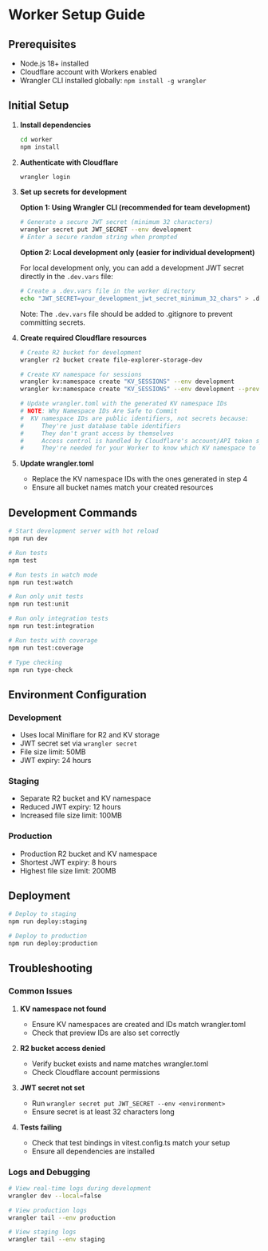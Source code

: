 # Worker Setup Guide

## Prerequisites

- Node.js 18+ installed
- Cloudflare account with Workers enabled
- Wrangler CLI installed globally: `npm install -g wrangler`

## Initial Setup

1. **Install dependencies**
   ```bash
   cd worker
   npm install
   ```

2. **Authenticate with Cloudflare**
   ```bash
   wrangler login
   ```

3. **Set up secrets for development**
   
   **Option 1: Using Wrangler CLI (recommended for team development)**
   ```bash
   # Generate a secure JWT secret (minimum 32 characters)
   wrangler secret put JWT_SECRET --env development
   # Enter a secure random string when prompted
   ```
   
   **Option 2: Local development only (easier for individual development)**
   
   For local development only, you can add a development JWT secret directly in the `.dev.vars` file:
   ```bash
   # Create a .dev.vars file in the worker directory
   echo "JWT_SECRET=your_development_jwt_secret_minimum_32_chars" > .dev.vars
   ```
   
   Note: The `.dev.vars` file should be added to .gitignore to prevent committing secrets.

4. **Create required Cloudflare resources**
   ```bash
   # Create R2 bucket for development
   wrangler r2 bucket create file-explorer-storage-dev
   
   # Create KV namespace for sessions
   wrangler kv:namespace create "KV_SESSIONS" --env development
   wrangler kv:namespace create "KV_SESSIONS" --env development --preview
   
   # Update wrangler.toml with the generated KV namespace IDs
   # NOTE: Why Namespace IDs Are Safe to Commit
   #  KV namespace IDs are public identifiers, not secrets because:
   #     They're just database table identifiers
   #     They don't grant access by themselves
   #     Access control is handled by Cloudflare's account/API token system
   #     They're needed for your Worker to know which KV namespace to use

5. **Update wrangler.toml**
   - Replace the KV namespace IDs with the ones generated in step 4
   - Ensure all bucket names match your created resources

## Development Commands

```bash
# Start development server with hot reload
npm run dev

# Run tests
npm test

# Run tests in watch mode
npm run test:watch

# Run only unit tests
npm run test:unit

# Run only integration tests
npm run test:integration

# Run tests with coverage
npm run test:coverage

# Type checking
npm run type-check
```

## Environment Configuration

### Development
- Uses local Miniflare for R2 and KV storage
- JWT secret set via `wrangler secret`
- File size limit: 50MB
- JWT expiry: 24 hours

### Staging
- Separate R2 bucket and KV namespace
- Reduced JWT expiry: 12 hours
- Increased file size limit: 100MB

### Production
- Production R2 bucket and KV namespace
- Shortest JWT expiry: 8 hours
- Highest file size limit: 200MB

## Deployment

```bash
# Deploy to staging
npm run deploy:staging

# Deploy to production
npm run deploy:production
```

## Troubleshooting

### Common Issues

1. **KV namespace not found**
   - Ensure KV namespaces are created and IDs match wrangler.toml
   - Check that preview IDs are also set correctly

2. **R2 bucket access denied**
   - Verify bucket exists and name matches wrangler.toml
   - Check Cloudflare account permissions

3. **JWT secret not set**
   - Run `wrangler secret put JWT_SECRET --env <environment>`
   - Ensure secret is at least 32 characters long

4. **Tests failing**
   - Check that test bindings in vitest.config.ts match your setup
   - Ensure all dependencies are installed

### Logs and Debugging

```bash
# View real-time logs during development
wrangler dev --local=false

# View production logs
wrangler tail --env production

# View staging logs
wrangler tail --env staging
```